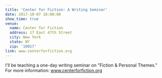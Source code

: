 ```yaml
---
title: 'Center for Fiction: A Writing Seminar'
date: 2017-10-07 10:00:00
show_time: true
venue:
  name: Center for Fiction
  address: 17 East 47th Street
  city: New York
  state: NY
  zip: '10017'
link: www.centerforfiction.org
---
```



I'll be teaching a one-day writing seminar on "Fiction & Personal Themes." For more information: www.centerforfiction.org